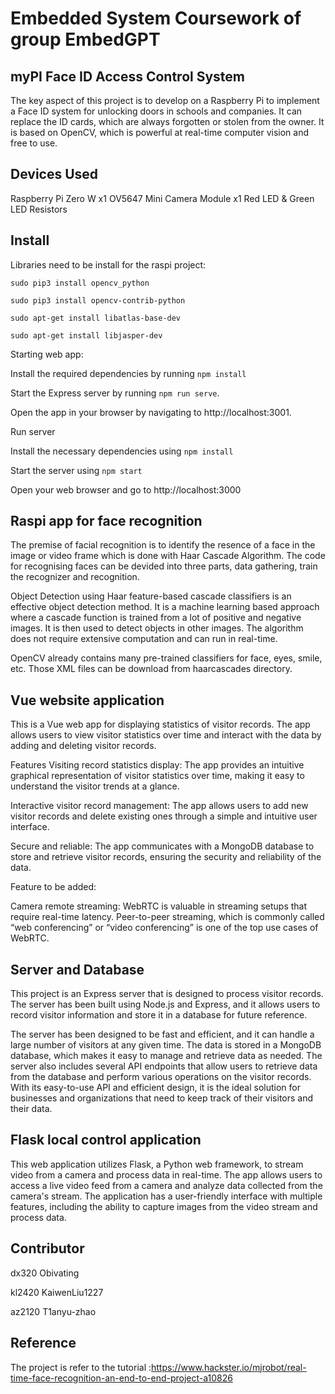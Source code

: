 # Embedded System Coursework of group EmbedGPT

## myPI Face ID Access Control System
The key aspect of this project is to develop on a Raspberry Pi to implement a Face ID system for unlocking doors in schools and companies. It can replace the ID cards, which are always forgotten or stolen from the owner. It is based on OpenCV, which is powerful at real-time computer vision and free to use.

## Devices Used
Raspberry Pi Zero W          x1
OV5647 Mini Camera Module    x1
Red LED & Green LED 
Resistors

## Install
Libraries need to be install for the raspi project:

`sudo pip3 install opencv_python`

`sudo pip3 install opencv-contrib-python`

`sudo apt-get install libatlas-base-dev`

`sudo apt-get install libjasper-dev`

Starting web app:

Install the required dependencies by running `npm install`

Start the Express server by running `npm run serve`.

Open the app in your browser by navigating to http://localhost:3001.

Run server

Install the necessary dependencies using `npm install`

Start the server using `npm start`

Open your web browser and go to http://localhost:3000

## Raspi app for face recognition 
The premise of facial recognition is to identify the resence of a face in the image or video frame which is done with Haar Cascade Algorithm. 
The code for recognising faces can be devided into three parts, data gathering, train the recognizer and recognition.

Object Detection using Haar feature-based cascade classifiers is an effective object detection method. It is a machine learning based approach where a cascade function is trained from a lot of positive and negative images. It is then used to detect objects in other images. The algorithm does not require extensive computation and can run in real-time.

OpenCV already contains many pre-trained classifiers for face, eyes, smile, etc. Those XML files can be download from haarcascades directory.


## Vue website application
This is a Vue web app for displaying statistics of visitor records. The app allows users to view visitor statistics over time and interact with the data by adding and deleting visitor records.

Features
Visiting record statistics display: The app provides an intuitive graphical representation of visitor statistics over time, making it easy to understand the visitor trends at a glance.

Interactive visitor record management: The app allows users to add new visitor records and delete existing ones through a simple and intuitive user interface.

Secure and reliable: The app communicates with a MongoDB database to store and retrieve visitor records, ensuring the security and reliability of the data.

Feature to be added:

Camera remote streaming: WebRTC is valuable in streaming setups that require real-time latency. Peer-to-peer streaming, which is commonly called “web conferencing” or “video conferencing” is one of the top use cases of WebRTC.


## Server and Database
This project is an Express server that is designed to process visitor records. The server has been built using Node.js and Express, and it allows users to record visitor information and store it in a database for future reference.

The server has been designed to be fast and efficient, and it can handle a large number of visitors at any given time. The data is stored in a MongoDB database, which makes it easy to manage and retrieve data as needed. The server also includes several API endpoints that allow users to retrieve data from the database and perform various operations on the visitor records. With its easy-to-use API and efficient design, it is the ideal solution for businesses and organizations that need to keep track of their visitors and their data.

## Flask local control application
This web application utilizes Flask, a Python web framework, to stream video from a camera and process data in real-time. The app allows users to access a live video feed from a camera and analyze data collected from the camera's stream. The application has a user-friendly interface with multiple features, including the ability to capture images from the video stream and process data.

## Contributor
dx320      Obivating  

kl2420     KaiwenLiu1227  

az2120     T1anyu-zhao  

## Reference 
The project is refer to the tutorial :https://www.hackster.io/mjrobot/real-time-face-recognition-an-end-to-end-project-a10826
